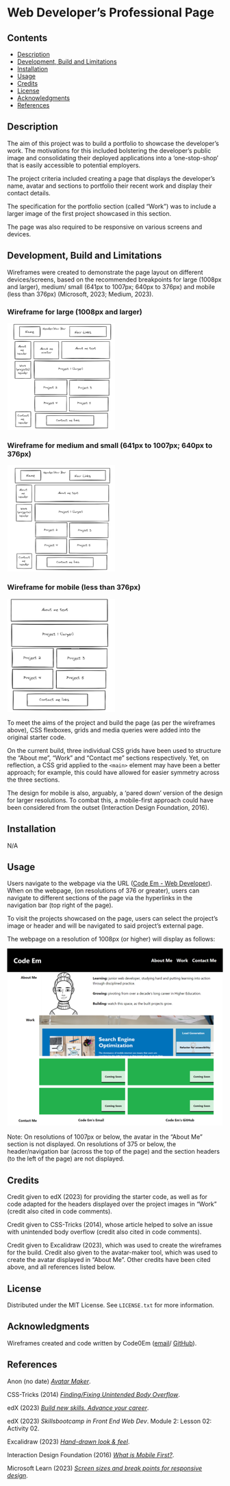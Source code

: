 # Web Developer’s Professional Page

## Contents

* [Description](#description)
* [Development, Build and Limitations](#development)
* [Installation](#installation)
* [Usage](#usage)
* [Credits](#credits)
* [License](#license)
* [Acknowledgments](#acknowledgments)
* [References](#references)

## Description

The aim of this project was to build a portfolio to showcase the developer’s work. The motivations for this included bolstering the developer’s public image and consolidating their deployed applications into a ‘one-stop-shop’ that is easily accessible to potential employers.

The project criteria included creating a page that displays the developer’s name, avatar and sections to portfolio their recent work and display their contact details. 

The specification for the portfolio section (called “Work”) was to include a larger image of the first project showcased in this section.

The page was also required to be responsive on various screens and devices.

## Development, Build and Limitations<a id='development'></a>

Wireframes were created to demonstrate the page layout on different devices/screens, based on the recommended breakpoints for large (1008px and larger), medium/ small (641px to 1007px; 640px to 376px) and mobile (less than 376px) (Microsoft, 2023; Medium, 2023).

### Wireframe for large (1008px and larger)

<img src="./images/wireframe-large.png" alt="screenshot of wireframe for large screens. A header/navigation bar spans the top of the page. Under the header/navigation bar is the About me section. This is one row and from left to right displays a header, avatar and text. Under the About me section is the Work section. This consists of three rows. The first row, left to right, displays a header and image of project 1. The second row, left to right, displays two project images. The third row, left to right, displays another two project images. Under the Work section is the Contact me section. This is one row and from left to right displays a header and contact me links." width="50%"/>

### Wireframe for medium and small (641px to 1007px; 640px to 376px)

<img src="./images/wireframe-medium.png" alt="Screenshot of wireframe for medium and small screens. This is the same as the wireframe for larger screens, but the avatar in the About me section has been replaced with a larger area for text." width="50%"/>

### Wireframe for mobile (less than 376px)

<img src="./images/wireframe-mobile.png" alt="Screenshot of wireframe for mobile. This is the same as the wireframe for medium screens, but the header/navigation bar and all of the header sections are no longer included." width="50%"/><br>

To meet the aims of the project and build the page (as per the wireframes above), CSS flexboxes, grids and media queries were added into the original starter code.

On the current build, three individual CSS grids have been used to structure the “About me”, “Work” and “Contact me” sections respectively. Yet, on reflection, a CSS grid applied to the `<main>` element may have been a better approach; for example, this could have allowed for easier symmetry across the three sections.

The design for mobile is also, arguably, a ‘pared down’ version of the design for larger resolutions. To combat this, a mobile-first approach could have been considered from the outset (Interaction Design Foundation, 2016).

## Installation

N/A

## Usage

Users navigate to the webpage via the URL ([Code Em - Web Developer](https://code0em.github.io/webdev-professional-page/)). When on the webpage, (on resolutions of 376 or greater), users can navigate to different sections of the page via the hyperlinks in the navigation bar (top right of the page).

To visit the projects showcased on the page, users can select the project’s image or header and will be navigated to said project’s external page.

The webpage on a resolution of 1008px (or higher) will display as follows:

![Screenshot of Code Em Web Developer homepage](./images/webdev-professional-page-screenshot-large.png)

Note: On resolutions of 1007px or below, the avatar in the “About Me” section is not displayed. On resolutions of 375 or below, the header/navigation bar (across the top of the page) and the section headers (to the left of the page) are not displayed.

## Credits

Credit given to edX (2023) for providing the starter code, as well as for code adapted for the headers displayed over the project images in “Work” (credit also cited in code comments).

Credit given to CSS-Tricks (2014), whose article helped to solve an issue with unintended body overflow (credit also cited in code comments).

Credit given to Excalidraw (2023), which was used to create the wireframes for the build. Credit also given to the avatar-maker tool, which was used to create the avatar displayed in “About Me”. Other credits have been cited above, and all references listed below. 

## License

Distributed under the MIT License. See `LICENSE.txt` for more information.

## Acknowledgments

Wireframes created and code written by Code0Em ([email](mailto:code.em@outlook.com)/ [GitHub](https://github.com/Code0Em)).

## References

Anon (no date) [*Avatar Maker*](https://avatarmaker.com).

CSS-Tricks (2014) [*Finding/Fixing Unintended Body Overflow*](https://css-tricks.com/findingfixing-unintended-body-overflow/).

edX (2023) [*Build new skills. Advance your career*](https://www.edx.org/).

edX (2023) *Skillsbootcamp in Front End Web Dev*. Module 2: Lesson 02: Activity 02.

Excalidraw (2023) [*Hand-drawn look & feel*](https://excalidraw.com/).

Interaction Design Foundation (2016) [*What is Mobile First?*](https://www.interaction-design.org/literature/topics/mobile-first).

Microsoft Learn (2023) [*Screen sizes and break points for responsive design*](https://learn.microsoft.com/en-us/windows/apps/design/layout/screen-sizes-and-breakpoints-for-responsive-design).
